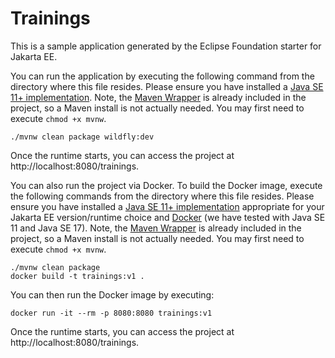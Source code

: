 # Trainings
This is a sample application generated by the Eclipse Foundation starter for Jakarta EE.

You can run the application by executing the following command from the directory where this file resides. Please ensure you have installed a [Java SE 11+ implementation](https://adoptium.net/?variant=openjdk11). Note, the [Maven Wrapper](https://maven.apache.org/wrapper/) is already included in the project, so a Maven install is not actually needed. You may first need to execute `chmod +x mvnw`.

```
./mvnw clean package wildfly:dev
```

Once the runtime starts, you can access the project at http://localhost:8080/trainings.

You can also run the project via Docker. To build the Docker image, execute the following commands from the directory where this file resides. Please ensure you have installed a [Java SE 11+ implementation](https://adoptium.net/?variant=openjdk11) appropriate for your Jakarta EE version/runtime choice and [Docker](https://docs.docker.com/get-docker/) (we have tested with Java SE 11 and Java SE 17). Note, the [Maven Wrapper](https://maven.apache.org/wrapper/) is already included in the project, so a Maven install is not actually needed. You may first need to execute `chmod +x mvnw`.

```
./mvnw clean package
docker build -t trainings:v1 .
```

You can then run the Docker image by executing:

```
docker run -it --rm -p 8080:8080 trainings:v1
```

Once the runtime starts, you can access the project at http://localhost:8080/trainings.
